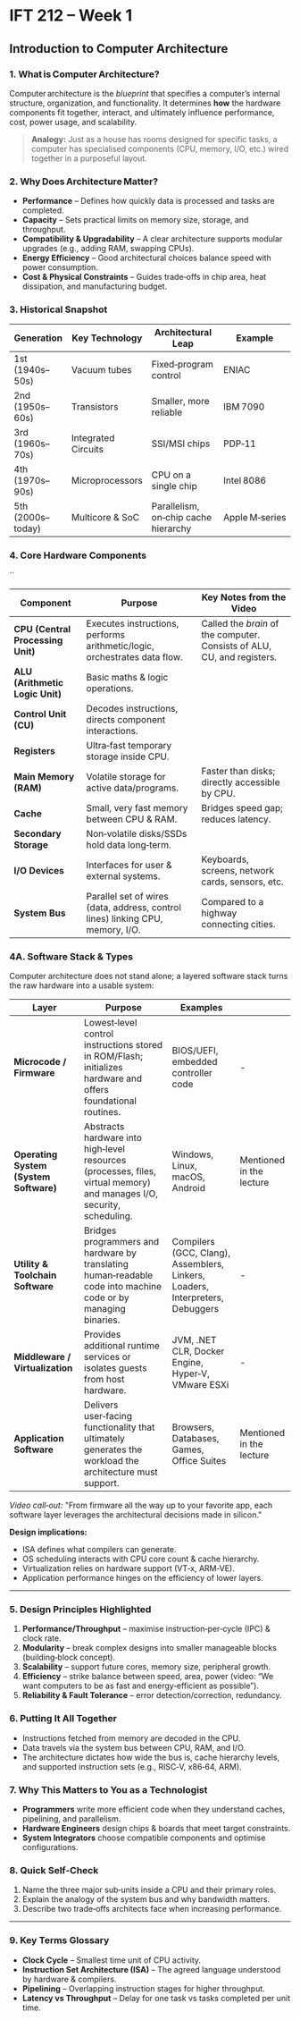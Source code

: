 # IFT 212 – Week 1

## Introduction to Computer Architecture

### 1. What is Computer Architecture?

Computer architecture is the *blueprint* that specifies a computer’s internal structure, organization, and functionality. It determines **how** the hardware components fit together, interact, and ultimately influence performance, cost, power usage, and scalability.

> **Analogy:** Just as a house has rooms designed for specific tasks, a computer has specialised components (CPU, memory, I/O, etc.) wired together in a purposeful layout.

### 2. Why Does Architecture Matter?

* **Performance** – Defines how quickly data is processed and tasks are completed.
* **Capacity** – Sets practical limits on memory size, storage, and throughput.
* **Compatibility & Upgradability** – A clear architecture supports modular upgrades (e.g., adding RAM, swapping CPUs).
* **Energy Efficiency** – Good architectural choices balance speed with power consumption.
* **Cost & Physical Constraints** – Guides trade‑offs in chip area, heat dissipation, and manufacturing budget.

### 3. Historical Snapshot

| Generation        | Key Technology      | Architectural Leap                   | Example        |
| ----------------- | ------------------- | ------------------------------------ | -------------- |
| 1st (1940s–50s)   | Vacuum tubes        | Fixed‑program control                | ENIAC          |
| 2nd (1950s–60s)   | Transistors         | Smaller, more reliable               | IBM 7090       |
| 3rd (1960s–70s)   | Integrated Circuits | SSI/MSI chips                        | PDP‑11         |
| 4th (1970s–90s)   | Microprocessors     | CPU on a single chip                 | Intel 8086     |
| 5th (2000s–today) | Multicore & SoC     | Parallelism, on‑chip cache hierarchy | Apple M‑series |

### 4. Core Hardware Components
``

| Component                         | Purpose                                                                        | Key Notes from the Video                                                |
| --------------------------------- | ------------------------------------------------------------------------------ | ----------------------------------------------------------------------- |
| **CPU (Central Processing Unit)** | Executes instructions, performs arithmetic/logic, orchestrates data flow.      | Called the *brain* of the computer. Consists of ALU, CU, and registers. |
| **ALU (Arithmetic Logic Unit)**   | Basic maths & logic operations.                                                |                                                                         |
| **Control Unit (CU)**             | Decodes instructions, directs component interactions.                          |                                                                         |
| **Registers**                     | Ultra‑fast temporary storage inside CPU.                                       |                                                                         |
| **Main Memory (RAM)**             | Volatile storage for active data/programs.                                     | Faster than disks; directly accessible by CPU.                          |
| **Cache**                         | Small, very fast memory between CPU & RAM.                                     | Bridges speed gap; reduces latency.                                     |
| **Secondary Storage**             | Non‑volatile disks/SSDs hold data long‑term.                                   |                                                                         |
| **I/O Devices**                   | Interfaces for user & external systems.                                        | Keyboards, screens, network cards, sensors, etc.                        |
| **System Bus**                    | Parallel set of wires (data, address, control lines) linking CPU, memory, I/O. | Compared to a highway connecting cities.                                |

### 4A. Software Stack & Types

Computer architecture does not stand alone; a layered software stack turns the raw hardware into a usable system:

| Layer                                  | Purpose                                                                                                                | Examples                                                                      |                          |
| -------------------------------------- | ---------------------------------------------------------------------------------------------------------------------- | ----------------------------------------------------------------------------- | ------------------------ |
| **Microcode / Firmware**               | Lowest‑level control instructions stored in ROM/Flash; initializes hardware and offers foundational routines.          | BIOS/UEFI, embedded controller code                                           | -                        |
| **Operating System (System Software)** | Abstracts hardware into high‑level resources (processes, files, virtual memory) and manages I/O, security, scheduling. | Windows, Linux, macOS, Android                                                | Mentioned in the lecture |
| **Utility & Toolchain Software**       | Bridges programmers and hardware by translating human‑readable code into machine code or by managing binaries.         | Compilers (GCC, Clang), Assemblers, Linkers, Loaders, Interpreters, Debuggers | -                        |
| **Middleware / Virtualization**        | Provides additional runtime services or isolates guests from host hardware.                                            | JVM, .NET CLR, Docker Engine, Hyper‑V, VMware ESXi                            | -                        |
| **Application Software**               | Delivers user‑facing functionality that ultimately generates the workload the architecture must support.               | Browsers, Databases, Games, Office Suites                                     | Mentioned in the lecture |

*Video call‑out:* "From firmware all the way up to your favorite app, each software layer leverages the architectural decisions made in silicon."

**Design implications:**

* ISA defines what compilers can generate.
* OS scheduling interacts with CPU core count & cache hierarchy.
* Virtualization relies on hardware support (VT‑x, ARM‑VE).
* Application performance hinges on the efficiency of lower layers.

---

### 5. Design Principles Highlighted

1. **Performance/Throughput** – maximise instruction‑per‑cycle (IPC) & clock rate.
2. **Modularity** – break complex designs into smaller manageable blocks (building‑block concept).
3. **Scalability** – support future cores, memory size, peripheral growth.
4. **Efficiency** – strike balance between speed, area, power (video: “We want computers to be as fast and energy‑efficient as possible”).
5. **Reliability & Fault Tolerance** – error detection/correction, redundancy.

### 6. Putting It All Together

* Instructions fetched from memory are decoded in the CPU.
* Data travels via the system bus between CPU, RAM, and I/O.
* The architecture dictates how wide the bus is, cache hierarchy levels, and supported instruction sets (e.g., RISC‑V, x86‑64, ARM).

### 7. Why This Matters to You as a Technologist

* **Programmers** write more efficient code when they understand caches, pipelining, and parallelism.
* **Hardware Engineers** design chips & boards that meet target constraints.
* **System Integrators** choose compatible components and optimise configurations.

### 8. Quick Self‑Check

1. Name the three major sub‑units inside a CPU and their primary roles.
2. Explain the analogy of the system bus and why bandwidth matters.
3. Describe two trade‑offs architects face when increasing performance.

---

### 9. Key Terms Glossary

* **Clock Cycle** – Smallest time unit of CPU activity.
* **Instruction Set Architecture (ISA)** – The agreed language understood by hardware & compilers.
* **Pipelining** – Overlapping instruction stages for higher throughput.
* **Latency vs Throughput** – Delay for one task vs tasks completed per unit time.